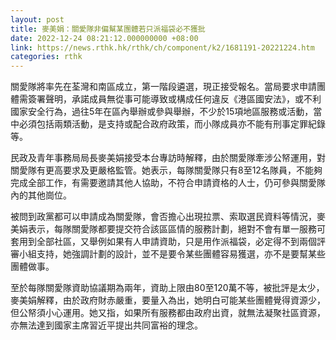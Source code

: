 ```yaml
---
layout: post
title: 麥美娟：關愛隊非偏幫某團體若只派福袋必不獲批
date: 2022-12-24 08:21:12.000000000 +08:00
link: https://news.rthk.hk/rthk/ch/component/k2/1681191-20221224.htm
categories: rthk
---
```


關愛隊將率先在荃灣和南區成立，第一階段遴選，現正接受報名。當局要求申請團體需簽署聲明，承諾成員無從事可能導致或構成任何違反《港區國安法》，或不利國家安全行為，過往5年在區內舉辦或參與舉辦，不少於15項地區服務或活動，當中必須包括兩類活動，是支持或配合政府政策，而小隊成員亦不能有刑事定罪紀錄等。

民政及青年事務局局長麥美娟接受本台專訪時解釋，由於關愛隊牽涉公帑運用，對關愛隊有更高要求及更嚴格監管。她表示，每隊關愛隊只有8至12名隊員，不能夠完成全部工作，有需要邀請其他人協助，不符合申請資格的人士，仍可參與關愛隊內的其他崗位。

被問到政黨都可以申請成為關愛隊，會否擔心出現拉票、索取選民資料等情況，麥美娟表示，每隊關愛隊都要提交符合該區區情的服務計劃，絕對不會有單一服務可套用到全部社區，又舉例如果有人申請資助，只是用作派福袋，必定得不到兩個評審小組支持，她強調計劃的設計，並不是要令某些團體容易獲選，亦不是要幫某些團體做事。

至於每隊關愛隊資助協議期為兩年，資助上限由80至120萬不等，被批評是太少，麥美娟解釋，由於政府財赤嚴重，要量入為出，她明白可能某些團體覺得資源少，但公帑須小心運用。她又指，如果所有服務都由政府出資，就無法凝聚社區資源，亦無法達到國家主席習近平提出共同富裕的理念。

